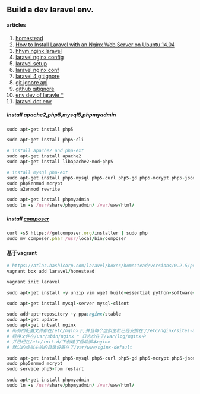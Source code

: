 ## Build a dev laravel env.

#### articles

1. [homestead](https://phphub.org/topics/2)
2. [How to Install Laravel with an Nginx Web Server on Ubuntu 14.04](https://www.digitalocean.com/community/tutorials/how-to-install-laravel-with-an-nginx-web-server-on-ubuntu-14-04)
3. [hhvm nginx laravel](http://fideloper.com/hhvm-nginx-laravel)
4. [laravel nginx config](http://type.so/linux/nginx-and-laravel.html)
5. [laravel setup](https://www.digitalocean.com/community/tutorials/how-to-install-laravel-with-nginx-on-an-ubuntu-12-04-lts-vps)
6. [laravel nginx conf](http://stackoverflow.com/questions/21091405/nginx-configuration-for-laravel-4)
7. [laravel 4 gitignore](http://stackoverflow.com/questions/17003253/which-files-directories-to-ignore-in-a-laravel-4-project-when-using-version-cont)
8. [git ignore api](https://www.gitignore.io/)
9. [github gitignore](https://github.com/github/gitignore/blob/master/Laravel.gitignore)
10. [env dev of laravle *](http://laravel.io/forum/05-24-2014-developing-locally-and-using-git-how-do-i-set-up-config)
11. [laravel dot env](http://jpbetley.com/php-dotenv/)


##### Install apache2,php5,mysql5,phpmyadmin

```ruby
sudo apt-get install php5

sudo apt-get install php5-cli

# install apache2 and php-ext
sudo apt-get install apache2
sudo apt-get install libapache2-mod-php5

# install mysql php-ext
sudo apt-get install php5-mysql php5-curl php5-gd php5-mcrypt php5-json
sudo php5enmod mcrypt
sudo a2enmod rewrite

sudo apt-get install phpmyadmin
sudo ln -s /usr/share/phpmyadmin/ /var/www/html/
```

##### Install [composer](https://getcomposer.org/)

```ruby
curl -sS https://getcomposer.org/installer | sudo php
sudo mv composer.phar /usr/local/bin/composer
```

#### 基于vagrant

```ruby
# https://atlas.hashicorp.com/laravel/boxes/homestead/versions/0.2.5/providers/virtualbox.box
vagrant box add laravel/homestead

vagrant init laravel

sudo apt-get install -y unzip vim wget build-essential python-software-properties

sudo apt-get install mysql-server mysql-client

sudo add-apt-repository -y ppa:nginx/stable
sudo apt-get update
sudo apt-get intsall nginx
# 所有的配置文件都在/etc/nginx下,并且每个虚拟主机已经安排在了/etc/nginx/sites-available下
# 程序文件在/usr/sbin/nginx * 日志放在了/var/log/nginx中
# 并已经在/etc/init.d/下创建了启动脚本nginx
# 默认的虚拟主机的目录设置在了/var/www/nginx-default

sudo apt-get install php5-mysql php5-curl php5-gd php5-mcrypt php5-json php5-fpm php5-cli
sudo php5enmod mcrypt
sudo service php5-fpm restart

sudo apt-get install phpmyadmin
sudo ln -s /usr/share/phpmyadmin/ /var/www/html/
```
